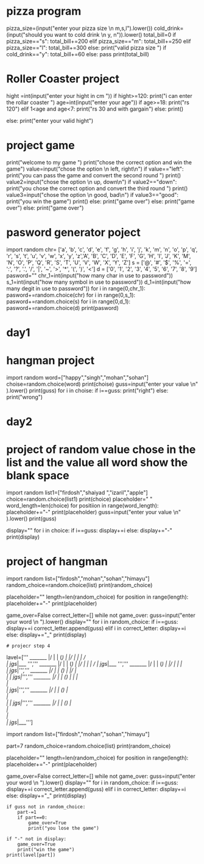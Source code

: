 # pizza program
pizza_size=(input("enter your pizza size \n m,s,l").lower())
cold_drink=(input("should you want to cold drink \n y, n")).lower()
total_bill=0
if pizza_size=="s":
    total_bill+=200
elif pizza_size=="m":
    total_bill+=250
elif pizza_size=="l":
    total_bill+=300
else:
    print("valid pizza size ")
if cold_drink=="y":
    total_bill+=60
else:
    pass
print(total_bill)




# Roller Coaster project
hight =int(input("enter your hight in cm  "))
if hight>=120:
    print("i can enter the rollar coaster ")
    age=int(input("enter your age"))
    if age>=18:
        print("rs 120")
    elif 1<age and age<7:
        print("rs 30 and with gargain")
    else:
        print()

else:
    print("enter your valid hight")




# project game 
print("welcome to my game ")
print("chose the correct option and win the game")
value=input("chose the option \n left, right\n")
if value=="left":
    print("you can pass the game and convert the second round ")
    print()
    value2=input("chose the option \n up, down\n")
    if value2=="down":
        print("you chose the correct option and convert the third round ")
        print()
        value3=input("chose the option \n good, bad\n")
        if value3=="good":
            print("you win the game")
            print()
        else:
            print("game over")
    else:
        print("game over")
else:
    print("game over")


# pasword generator poject
import random 
chr= ['a', 'b', 'c', 'd', 'e', 'f', 'g', 'h', 
                     'i', 'j', 'k', 'm', 'n', 'o', 'p', 'q',
                     'r', 's', 't', 'u', 'v', 'w', 'x', 'y',
                     'z','A', 'B', 'C', 'D', 'E', 'F', 'G', 'H', 
                     'I', 'J', 'K', 'M', 'N', 'O', 'P', 'Q',
                     'R', 'S', 'T', 'U', 'V', 'W', 'X', 'Y',
                     'Z']
s = ['@', '#', '$', '%', '=', ':', '?', '.', '/', '|', '~', '>', 
           '*', '(', ')', '<']
d = ['0', '1', '2', '3', '4', '5', '6', '7', '8', '9'] 
pasword=""
chr_1=int(input("how many char in use to password"))
s_1=int(input("how many symbol in use to password"))
d_1=int(input("how many degit in use to password"))
for i in range(0,chr_1):
    pasword+=random.choice(chr)
for i in  range(0,s_1):
    pasword+=random.choice(s)
for i in range(0,d_1):
    pasword+=random.choice(d)
print(pasword)



# day1
# hangman project
import random 
word=["happy","singh","mohan","sohan"]
choise=random.choice(word)
print(choise)
guss=input("enter your value \n" ).lower()
print(guss)
for i in choise:
    if i==guss:
        print("right")
    else:
        print("wrong")


# day2
# project of random value chose in the list and the value all word show the blank space

import random 
list1=["firdosh","shaiyad ","izaril","apple"]
choice=random.choice(list1)
print(choice)
placeholder=" "
word_length=len(choice)
for positiion in range(word_length):
    placeholder+="-"
print(placeholder)
guss=input("enter your value \n" ).lower()
print(guss)

display=""
for i in choice:
    if i==guss:
        display+=i
    else:
        display+="-"
print(display)







# project of hangman 
import random
list=["firdosh","mohan","sohan","himayu"]
random_choice=random.choice(list)
print(random_choice)

placeholder=""
length=len(random_choice)
for position in range(length):
    placeholder+="-"
print(placeholder)


game_over=False
correct_letter=[]
while not game_over:
    guss=input("enter your word \n ").lower()
    display=""
    for i in random_choice:
        if i==guss:
            display+=i
            correct_letter.append(guss)
        elif i in correct_letter:
            display+=i
        else:
            display+="_"
    print(display)



    # projecr step 4

lavel=[''' _______
     |/      |
     |      (_)
     |      \|/
     |       |
     |      / \
     |
 jgs_|___ ''','''
    _______
     |/      |
     |      (_)
     |      \|/
     |       |
     |      / 
     |
 jgs_|___
''',''' _______
     |/      |
     |      (_)
     |      \|/
     |       |
     |      
     |
 jgs_|___''',''' _______
     |/      |
     |      (_)
     |      \|/
     |       
     |
     |
 jgs_|___''',''' _______
     |/      |
     |      (_)
     |      \|
     |       
     |      
     |
 jgs_|___''','''  _______
     |/      |
     |      (_)
     |      \
     |       
     | 
     |
 jgs_|___''','''  _______
     |/      |
     |      (_)
     |      
     |      
     |   
     |
 jgs_|___''']


import random
list=["firdosh","mohan","sohan","himayu"]


part=7
random_choice=random.choice(list)
print(random_choice)

placeholder=""
length=len(random_choice)
for position in range(length):
    placeholder+="-"
print(placeholder)


game_over=False
correct_letter=[]
while not game_over:
    guss=input("enter your word \n ").lower()
    display=""
    for i in random_choice:
        if i==guss:
            display+=i
            correct_letter.append(guss)
        elif i in correct_letter:
            display+=i
        else:
            display+="_"
    print(display)

   
    if guss not in random_choice:
        part-=1
        if part==0:
            game_over=True
            print("you lose the game")

    if "-" not in display:
        game_over=True
        print("win the game")
    print(lavel[part])

